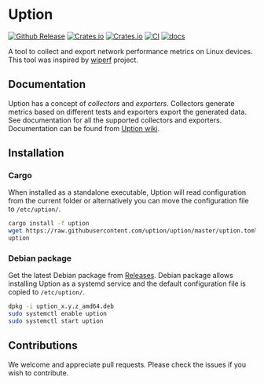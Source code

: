 # Uption

[![Github Release](https://img.shields.io/github/v/release/uption/uption?include_prereleases)](https://github.com/uption/uption/releases)
[![Crates.io](https://img.shields.io/crates/v/uption)](https://crates.io/crates/uption)
[![Crates.io](https://img.shields.io/crates/l/uption)](./LICENSE)
[![CI](https://github.com/uption/uption/workflows/CI/badge.svg)](https://github.com/uption/uption/actions?query=workflow%3ACI)
[![docs](https://img.shields.io/badge/docs-Uption%20wiki-blue)](https://github.com/uption/uption/wiki)

A tool to collect and export network performance metrics on Linux devices.
This tool was inspired by [wiperf](https://github.com/wifinigel/wiperf) project.

## Documentation

Uption has a concept of _collectors_ and _exporters_. Collectors generate metrics based on different tests and exporters export the generated data. See documentation for all the supported collectors and exporters. Documentation can be found from [Uption wiki](https://github.com/uption/uption/wiki).

## Installation

### Cargo

When installed as a standalone executable, Uption will read configuration from the current folder or
alternatively you can move the configuration file to `/etc/uption/`.

```sh
cargo install -f uption
wget https://raw.githubusercontent.com/uption/uption/master/uption.toml
uption
```

### Debian package

Get the latest Debian package from [Releases](https://github.com/uption/uption/releases). Debian
package allows installing Uption as a systemd service and the default configuration file is copied
to `/etc/uption/`.

```sh
dpkg -i uption_x.y.z_amd64.deb
sudo systemctl enable uption
sudo systemctl start uption
```

## Contributions

We welcome and appreciate pull requests. Please check the issues if you wish to contribute.
